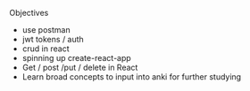 Objectives

- use postman
- jwt tokens / auth
- crud in react
- spinning up create-react-app
- Get / post /put / delete in React
- Learn broad concepts to input into anki for further studying
